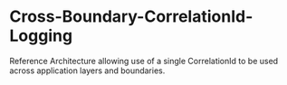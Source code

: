 # Cross-Boundary-CorrelationId-Logging
Reference Architecture allowing use of a single CorrelationId to be used across application layers and boundaries.
